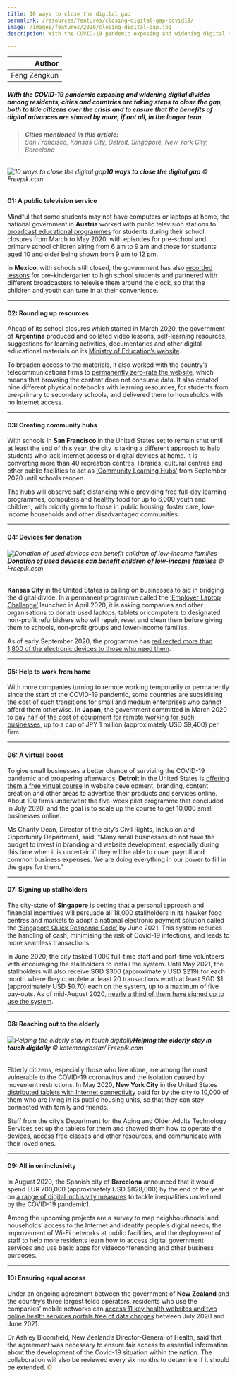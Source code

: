 ```yaml
---
title: 10 ways to close the digital gap
permalink: /resources/features/closing-digital-gap-covid19/
image: /images/features/2020/closing-digital-gap.jpg
description: With the COVID-19 pandemic exposing and widening digital divides among residents, cities and countries are taking steps to close the gap, both to tide citizens over the crisis and to ensure that the benefits of digital advances are shared by more, if not all, in the longer term.

---
```


| Author |
|---:|
| Feng Zengkun |

##### With the COVID-19 pandemic exposing and widening digital divides among residents, cities and countries are taking steps to close the gap, both to tide citizens over the crisis and to ensure that the benefits of digital advances are shared by more, if not all, in the longer term.

> ###### **Cities mentioned in this article:** <br> San Francisco, Kansas City, Detroit, Singapore, New York City, Barcelona

###### ![10 ways to close the digital gap](/images/features/2020/closing-digital-gap.jpg/)**10 ways to close the digital gap** © Freepik.com

#### **01: A public television service**

Mindful that some students may not have computers or laptops at home, the national government in **Austria** worked with public television stations to [broadcast educational programmes](https://www.worldbank.org/en/topic/edutech/brief/how-countries-are-using-edtech-to-support-remote-learning-during-the-covid-19-pandemic) for students during their school closures from March to May 2020, with episodes for pre-school and primary school children airing from 6 am to 9 am and those for students aged 10 and older being shown from 9 am to 12 pm.

In **Mexico**, with schools still closed, the government has also [recorded lessons](https://edition.cnn.com/2020/08/22/americas/mexico-covid-19-classes-on-tv-intl/index.html) for pre-kindergarten to high school students and partnered with different broadcasters to televise them around the clock, so that the children and youth can tune in at their convenience.   

---

#### **02: Rounding up resources**

Ahead of its school closures which started in March 2020, the government of **Argentina** produced and collated video lessons, self-learning resources, suggestions for learning activities, documentaries and other digital educational materials on its [Ministry of Education’s website](https://www.educ.ar/). 

To broaden access to the materials, it also worked with the country’s telecommunications firms to [permanently zero-rate the website](https://www.worldbank.org/en/topic/edutech/brief/how-countries-are-using-edtech-to-support-remote-learning-during-the-covid-19-pandemic), which means that browsing the content does not consume data. It also created nine different physical notebooks with learning resources, for students from pre-primary to secondary schools, and delivered them to households with no Internet access.

---

#### **03: Creating community hubs**

With schools in **San Francisco** in the United States set to remain shut until at least the end of this year, the city is taking a different approach to help students who lack Internet access or digital devices at home. It is converting more than 40 recreation centres, libraries, cultural centres and other public facilities to act as [‘Community Learning Hubs’](https://sfmayor.org/article/mayor-london-breed-announces-community-learning-hubs-support-distance-learning-and-extension) from September 2020 until schools reopen.

The hubs will observe safe distancing while providing free full-day learning programmes, computers and healthy food for up to 6,000 youth and children, with priority given to those in public housing, foster care, low-income households and other disadvantaged communities.

---

#### **04: Devices for donation**

###### ![Donation of used devices can benefit children of low-income families](/images/features/2020/girl-laptop.jpg/)**Donation of used devices can benefit children of low-income families** © Freepik.com

**Kansas City** in the United States is calling on businesses to aid in bridging the digital divide. In a permanent programme called the [‘Employer Laptop Challenge’](https://www.kansascityfed.org/community/employer-laptop-challenge) launched in April 2020, it is asking companies and other organisations to donate used laptops, tablets or computers to designated non-profit refurbishers who will repair, reset and clean them before giving them to schools, non-profit groups and lower-income families. 

As of early September 2020, the programme has [redirected more than 1,800 of the electronic devices to those who need them](https://www.kansascityfed.org/publications/community/connections/articles/2020/elc%20-%20donor%20interviews%20sept%202020). 

---

#### **05: Help to work from home**

With more companies turning to remote working temporarily or permanently since the start of the COVID-19 pandemic, some countries are subsidising the cost of such transitions for small and medium enterprises who cannot afford them otherwise. In **Japan**, the government committed in March 2020 to [pay half of the cost of equipment for remote working for such businesses](https://www.japantimes.co.jp/opinion/2020/03/05/editorials/use-coronavirus-crisis-promote-teleworking/), up to a cap of JPY 1 million (approximately USD $9,400) per firm.

---

#### **06: A virtual boost**

To give small businesses a better chance of surviving the COVID-19 pandemic and prospering afterwards, **Detroit** in the United States is [offering them a free virtual course](https://nextcity.org/daily/entry/digital-detroit-works-bridge-digital-divide-for-small-and-micro-businesses) in website development, branding, content creation and other areas to advertise their products and services online. About 100 firms underwent the five-week pilot programme that concluded in July 2020, and the goal is to scale up the course to get 10,000 small businesses online. 

Ms Charity Dean, Director of the city’s Civil Rights, Inclusion and Opportunity Department, said: “Many small businesses do not have the budget to invest in branding and website development, especially during this time when it is uncertain if they will be able to cover payroll and common business expenses. We are doing everything in our power to fill in the gaps for them.”

---

#### **07: Signing up stallholders**

The city-state of **Singapore** is betting that a personal approach and financial incentives will persuade all 18,000 stallholders in its hawker food centres and markets to adopt a national electronic payment solution called the [‘Singapore Quick Response Code’](https://www.channelnewsasia.com/news/singapore/1000-digital-ambassadors-recruit-help-stallholders-seniors-12789146) by June 2021. This system reduces the handling of cash, minimising the risk of Covid-19 infections, and leads to more seamless transactions.

In June 2020, the city tasked 1,000 full-time staff and part-time volunteers with encouraging the stallholders to install the system. Until May 2021, the stallholders will also receive SGD $300 (approximately USD $219) for each month where they complete at least 20 transactions worth at least SGD $1 (approximately USD $0.70) each on the system, up to a maximum of five pay-outs. As of mid-August 2020, [nearly a third of them have signed up to use the system](https://www.straitstimes.com/tech/nearly-a-third-of-18000-stalls-in-hawker-centres-and-markets-now-offer-e-payments). 

---

#### **08: Reaching out to the elderly**

###### ![Helping the elderly stay in touch digitally](/images/features/2020/elderly-laptop.jpg/)**Helping the elderly stay in touch digitally** © katemangostar/ Freepik.com

Elderly citizens, especially those who live alone, are among the most vulnerable to the COVID-19 coronavirus and the isolation caused by movement restrictions. In May 2020, **New York City** in the United States [distributed tablets with Internet connectivity](https://www1.nyc.gov/assets/cto/#/project/connected-nycha-older-adults) paid for by the city to 10,000 of them who are living in its public housing units, so that they can stay connected with family and friends.

Staff from the city’s Department for the Aging and Older Adults Technology Services set up the tablets for them and showed them how to operate the devices, access free classes and other resources, and communicate with their loved ones. 

---

#### **09: All in on inclusivity**

In August 2020, the Spanish city of **Barcelona** announced that it would spend EUR 700,000 (approximately USD $828,000) by the end of the year on [a range of digital inclusivity measures](https://www.barcelona.cat/en/noticia/more-resources-to-combat-the-digital-divide_979064) to tackle inequalities underlined by the COVID-19 pandemic1. 

Among the upcoming projects are a survey to map neighbourhoods’ and households’ access to the Internet and identify people’s digital needs, the improvement of Wi-Fi networks at public facilities, and the deployment of staff to help more residents learn how to access digital government services and use basic apps for videoconferencing and other business purposes.

---

#### **10: Ensuring equal access** 

Under an ongoing agreement between the government of **New Zealand** and the country’s three largest telco operators, residents who use the companies’ mobile networks can [access 11 key health websites and two online health services portals free of data charges](https://www.health.govt.nz/news-media/media-releases/sponsored-data-partnership-helps-bridge-digital-divide-access-essential-health-information-and) between July 2020 and June 2021. 

Dr Ashley Bloomfield, New Zealand’s Director-General of Health, said that the agreement was necessary to ensure fair access to essential information about the development of the Covid-19 situation within the nation. The collaboration will also be reviewed every six months to determine if it should be extended. **<font color="#967942">O</font>**

